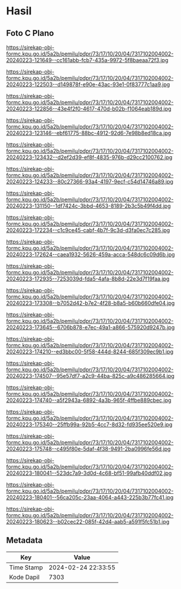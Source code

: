 # Hasil

## Foto C Plano

https://sirekap-obj-formc.kpu.go.id/5a2b/pemilu/pdpr/73/17/10/20/04/7317102004002-20240223-121649--cc161abb-fcb7-435a-9972-5f8baeaa72f3.jpg

https://sirekap-obj-formc.kpu.go.id/5a2b/pemilu/pdpr/73/17/10/20/04/7317102004002-20240223-122503--d149878f-e90e-43ac-93e1-0f83777c1aa9.jpg

https://sirekap-obj-formc.kpu.go.id/5a2b/pemilu/pdpr/73/17/10/20/04/7317102004002-20240223-122856--43e4f2f0-4617-470d-b02b-f1064eab189d.jpg

https://sirekap-obj-formc.kpu.go.id/5a2b/pemilu/pdpr/73/17/10/20/04/7317102004002-20240223-123146--ebf61775-88bc-4912-92d6-7e98b8ed18ca.jpg

https://sirekap-obj-formc.kpu.go.id/5a2b/pemilu/pdpr/73/17/10/20/04/7317102004002-20240223-123432--d2ef2d39-ef8f-4835-976b-d29cc2100762.jpg

https://sirekap-obj-formc.kpu.go.id/5a2b/pemilu/pdpr/73/17/10/20/04/7317102004002-20240223-124233--80c27366-93a4-4197-9ecf-c54d14746a89.jpg

https://sirekap-obj-formc.kpu.go.id/5a2b/pemilu/pdpr/73/17/10/20/04/7317102004002-20240223-131150--1df7424c-3bbd-4653-8189-2b3c5b49f4dd.jpg

https://sirekap-obj-formc.kpu.go.id/5a2b/pemilu/pdpr/73/17/10/20/04/7317102004002-20240223-172234--c1c9ce45-cabf-4b7f-9c3d-d3fa0ec7c285.jpg

https://sirekap-obj-formc.kpu.go.id/5a2b/pemilu/pdpr/73/17/10/20/04/7317102004002-20240223-172624--caea1932-5626-459a-acca-548dc6c09d6b.jpg

https://sirekap-obj-formc.kpu.go.id/5a2b/pemilu/pdpr/73/17/10/20/04/7317102004002-20240223-172935--7253039d-fda5-4afa-8b8d-22e3d7f19faa.jpg

https://sirekap-obj-formc.kpu.go.id/5a2b/pemilu/pdpr/73/17/10/20/04/7317102004002-20240223-173308--b7052d42-b7e2-4f28-b8a5-b60b660dfe04.jpg

https://sirekap-obj-formc.kpu.go.id/5a2b/pemilu/pdpr/73/17/10/20/04/7317102004002-20240223-173645--6706b878-e7ec-49a1-a866-575920d9247b.jpg

https://sirekap-obj-formc.kpu.go.id/5a2b/pemilu/pdpr/73/17/10/20/04/7317102004002-20240223-174210--ed3bbc00-5f58-444d-8244-685f309ec9b1.jpg

https://sirekap-obj-formc.kpu.go.id/5a2b/pemilu/pdpr/73/17/10/20/04/7317102004002-20240223-174507--95e57df7-a2c9-44ba-825c-a9c486285664.jpg

https://sirekap-obj-formc.kpu.go.id/5a2b/pemilu/pdpr/73/17/10/20/04/7317102004002-20240223-174740--a5f2943a-6892-4a3b-965f-4ffbe889cbec.jpg

https://sirekap-obj-formc.kpu.go.id/5a2b/pemilu/pdpr/73/17/10/20/04/7317102004002-20240223-175340--25ffb99a-92b5-4cc7-8d32-fd935ee520e9.jpg

https://sirekap-obj-formc.kpu.go.id/5a2b/pemilu/pdpr/73/17/10/20/04/7317102004002-20240223-175748--c495f80e-5daf-4f38-9491-2ba0996fe56d.jpg

https://sirekap-obj-formc.kpu.go.id/5a2b/pemilu/pdpr/73/17/10/20/04/7317102004002-20240223-180041--523dc7a9-3d0d-4c68-bf51-99afb40ddf02.jpg

https://sirekap-obj-formc.kpu.go.id/5a2b/pemilu/pdpr/73/17/10/20/04/7317102004002-20240223-180401--56ca205c-23aa-4064-a443-225b3b77fc41.jpg

https://sirekap-obj-formc.kpu.go.id/5a2b/pemilu/pdpr/73/17/10/20/04/7317102004002-20240223-180623--b02cec22-085f-42d4-aab5-a591f5fc51b1.jpg


## Metadata

| Key        | Value               |
| ---------- | ------------------- |
| Time Stamp | 2024-02-24 22:33:55 |
| Kode Dapil | 7303                |



